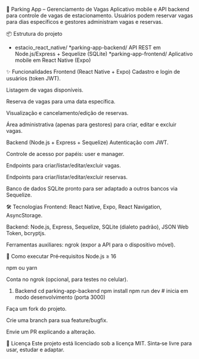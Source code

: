 🚗 Parking App – Gerenciamento de Vagas
Aplicativo mobile e API backend para controle de vagas de estacionamento. Usuários podem reservar vagas para dias específicos e gestores administram vagas e reservas.

📦 Estrutura do projeto

 * estacio_react_native/ 
    *parking-app-backend/    API REST em Node.js/Express + Sequelize (SQLite)
    *parking-app-frontend/   Aplicativo mobile em React Native (Expo)

✨ Funcionalidades
Frontend (React Native + Expo)
Cadastro e login de usuários (token JWT).

Listagem de vagas disponíveis.

Reserva de vagas para uma data específica.

Visualização e cancelamento/edição de reservas.

Área administrativa (apenas para gestores) para criar, editar e excluir vagas.

Backend (Node.js + Express + Sequelize)
Autenticação com JWT.

Controle de acesso por papéis: user e manager.

Endpoints para criar/listar/editar/excluir vagas.

Endpoints para criar/listar/editar/excluir reservas.

Banco de dados SQLite pronto para ser adaptado a outros bancos via Sequelize.

🛠 Tecnologias
Frontend: React Native, Expo, React Navigation, AsyncStorage.

Backend: Node.js, Express, Sequelize, SQLite (dialeto padrão), JSON Web Token, bcryptjs.

Ferramentas auxiliares: ngrok (expor a API para o dispositivo móvel).

🚀 Como executar
Pré‑requisitos
Node.js ≥ 16

npm ou yarn

Conta no ngrok (opcional, para testes no celular).

1. Backend
cd parking-app-backend
npm install
npm run dev      # inicia em modo desenvolvimento (porta 3000)

Faça um fork do projeto.

Crie uma branch para sua feature/bugfix.

Envie um PR explicando a alteração.

📄 Licença
Este projeto está licenciado sob a licença MIT. Sinta‑se livre para usar, estudar e adaptar.
